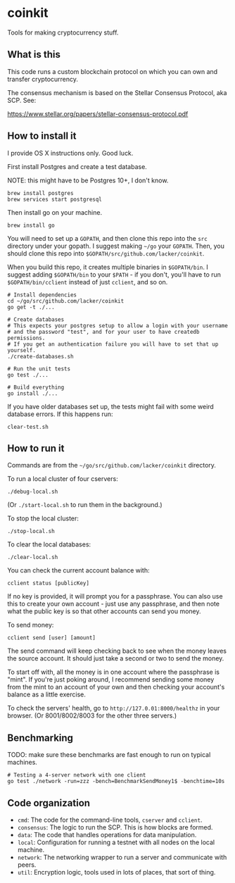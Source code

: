 # coinkit
Tools for making cryptocurrency stuff.

## What is this

This code runs a custom blockchain protocol on which you can own and transfer
cryptocurrency.

The consensus mechanism is based on the Stellar Consensus Protocol,
aka SCP. See:

https://www.stellar.org/papers/stellar-consensus-protocol.pdf 

## How to install it

I provide OS X instructions only. Good luck.

First install Postgres and create a test database.

NOTE: this might have to be Postgres 10+, I don't know.

```
brew install postgres
brew services start postgresql
```

Then install go on your machine.

```
brew install go
```

You will need to set up a `GOPATH`, and then clone this repo into the `src`
directory under your gopath. I suggest making `~/go` your `GOPATH`. Then, you
should clone this repo into `$GOPATH/src/github.com/lacker/coinkit`.

When you build this repo, it creates multiple binaries in `$GOPATH/bin`.
I suggest adding `$GOPATH/bin` to your `$PATH` - if you don't, you'll have to run
`$GOPATH/bin/cclient` instead of just `cclient`, and so on.

```
# Install dependencies
cd ~/go/src/github.com/lacker/coinkit
go get -t ./...

# Create databases
# This expects your postgres setup to allow a login with your username
# and the password "test", and for your user to have createdb permissions.
# If you get an authentication failure you will have to set that up yourself.
./create-databases.sh

# Run the unit tests
go test ./...

# Build everything
go install ./...
```

If you have older databases set up, the tests might fail with some weird database errors. If this happens run:

```
clear-test.sh
```

## How to run it

Commands are from the `~/go/src/github.com/lacker/coinkit` directory.

To run a local cluster of four cservers:

```
./debug-local.sh
```

(Or `./start-local.sh` to run them in the background.)

To stop the local cluster:

```
./stop-local.sh
```

To clear the local databases:

```
./clear-local.sh
```

You can check the current account balance with:

```
cclient status [publicKey]
```

If no key is provided, it will prompt you for a passphrase. You can also
use this to create your own account - just use any passphrase, and then
note what the public key is so that other accounts can send you money.

To send money:

```
cclient send [user] [amount]
```

The send command will keep checking back to see when the money leaves the source
account. It should just take a second or two to send the money.

To start off with, all the money is in one account where the passphrase is "mint".
If you're just poking around, I recommend sending some money from the mint
to an account of your own and then checking your account's balance as a little
exercise.

To check the servers' health, go to `http://127.0.01:8000/healthz` in your browser. (Or 8001/8002/8003 for the other three servers.)

## Benchmarking

TODO: make sure these benchmarks are fast enough to run on typical machines.

```
# Testing a 4-server network with one client
go test ./network -run=zzz -bench=BenchmarkSendMoney1$ -benchtime=10s
```

## Code organization

* `cmd`: The code for the command-line tools, `cserver` and `cclient`.
* `consensus`: The logic to run the SCP. This is how blocks are formed.
* `data`: The code that handles operations for data manipulation.
* `local`: Configuration for running a testnet with all nodes on the local machine.
* `network`: The networking wrapper to run a server and communicate with peers.
* `util`: Encryption logic, tools used in lots of places, that sort of thing.
